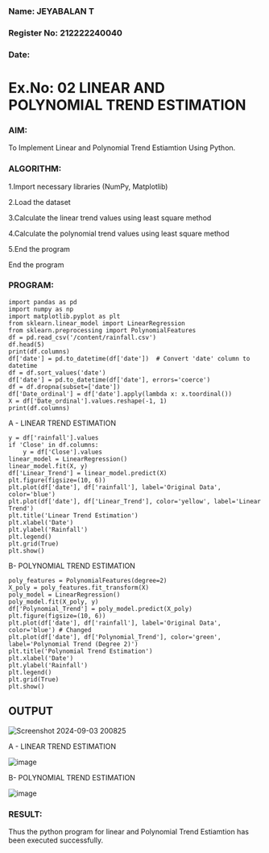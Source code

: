 ### Name: JEYABALAN T
### Register No: 212222240040
### Date:
# Ex.No: 02 LINEAR AND POLYNOMIAL TREND ESTIMATION
### AIM:
To Implement Linear and Polynomial Trend Estiamtion Using Python.

### ALGORITHM:
1.Import necessary libraries (NumPy, Matplotlib)

2.Load the dataset

3.Calculate the linear trend values using least square method

4.Calculate the polynomial trend values using least square method

5.End the program

End the program
### PROGRAM:
```
import pandas as pd
import numpy as np
import matplotlib.pyplot as plt
from sklearn.linear_model import LinearRegression
from sklearn.preprocessing import PolynomialFeatures
df = pd.read_csv('/content/rainfall.csv')
df.head(5)
print(df.columns)
df['date'] = pd.to_datetime(df['date'])  # Convert 'date' column to datetime
df = df.sort_values('date')
df['date'] = pd.to_datetime(df['date'], errors='coerce')
df = df.dropna(subset=['date'])
df['Date_ordinal'] = df['date'].apply(lambda x: x.toordinal())
X = df['Date_ordinal'].values.reshape(-1, 1)
print(df.columns)

```
A - LINEAR TREND ESTIMATION
```
y = df['rainfall'].values  
if 'Close' in df.columns:
    y = df['Close'].values
linear_model = LinearRegression()
linear_model.fit(X, y)
df['Linear_Trend'] = linear_model.predict(X)
plt.figure(figsize=(10, 6))
plt.plot(df['date'], df['rainfall'], label='Original Data', color='blue') 
plt.plot(df['date'], df['Linear_Trend'], color='yellow', label='Linear Trend')
plt.title('Linear Trend Estimation')
plt.xlabel('Date')
plt.ylabel('Rainfall') 
plt.legend()
plt.grid(True)
plt.show()
```

B- POLYNOMIAL TREND ESTIMATION
```
poly_features = PolynomialFeatures(degree=2)
X_poly = poly_features.fit_transform(X)
poly_model = LinearRegression()
poly_model.fit(X_poly, y)
df['Polynomial_Trend'] = poly_model.predict(X_poly)
plt.figure(figsize=(10, 6))
plt.plot(df['date'], df['rainfall'], label='Original Data', color='blue') # Changed 
plt.plot(df['date'], df['Polynomial_Trend'], color='green', label='Polynomial Trend (Degree 2)')
plt.title('Polynomial Trend Estimation')
plt.xlabel('Date')
plt.ylabel('Rainfall') 
plt.legend()
plt.grid(True)
plt.show()
```

## OUTPUT 

![Screenshot 2024-09-03 200825](https://github.com/user-attachments/assets/66412a24-df14-481d-a420-cbc066c93d1a)

A - LINEAR TREND ESTIMATION

![image](https://github.com/user-attachments/assets/e06f0a53-a05f-4580-aabc-84ae3669183c)

B- POLYNOMIAL TREND ESTIMATION

![image](https://github.com/user-attachments/assets/694358cb-f5d0-4542-809a-88dcd284d1c8)



### RESULT:
Thus the python program for linear and Polynomial Trend Estiamtion has been executed successfully.
